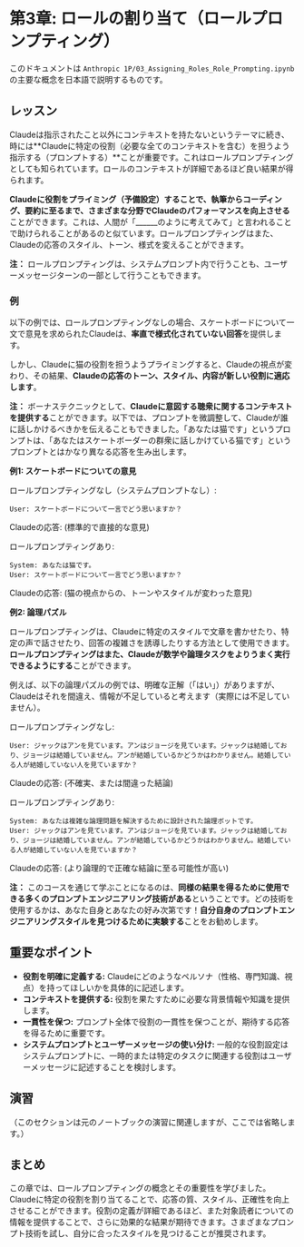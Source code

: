 # 第3章: ロールの割り当て（ロールプロンプティング）

このドキュメントは `Anthropic 1P/03_Assigning_Roles_Role_Prompting.ipynb` の主要な概念を日本語で説明するものです。

## レッスン

Claudeは指示されたこと以外にコンテキストを持たないというテーマに続き、時には**Claudeに特定の役割（必要な全てのコンテキストを含む）を担うよう指示する（プロンプトする）**ことが重要です。これはロールプロンプティングとしても知られています。ロールのコンテキストが詳細であるほど良い結果が得られます。

**Claudeに役割をプライミング（予備設定）することで、執筆からコーディング、要約に至るまで、さまざまな分野でClaudeのパフォーマンスを向上させる**ことができます。これは、人間が「______のように考えてみて」と言われることで助けられることがあるのと似ています。ロールプロンプティングはまた、Claudeの応答のスタイル、トーン、様式を変えることができます。

**注：** ロールプロンプティングは、システムプロンプト内で行うことも、ユーザーメッセージターンの一部として行うこともできます。

### 例

以下の例では、ロールプロンプティングなしの場合、スケートボードについて一文で意見を求められたClaudeは、**率直で様式化されていない回答**を提供します。

しかし、Claudeに猫の役割を担うようプライミングすると、Claudeの視点が変わり、その結果、**Claudeの応答のトーン、スタイル、内容が新しい役割に適応します**。

**注：** ボーナステクニックとして、**Claudeに意図する聴衆に関するコンテキストを提供する**ことができます。以下では、プロンプトを微調整して、Claudeが誰に話しかけるべきかを伝えることもできました。「あなたは猫です」というプロンプトは、「あなたはスケートボーダーの群衆に話しかけている猫です」というプロンプトとはかなり異なる応答を生み出します。

**例1: スケートボードについての意見**

ロールプロンプティングなし（システムプロンプトなし）:
```
User: スケートボードについて一言でどう思いますか？
```
Claudeの応答: (標準的で直接的な意見)

ロールプロンプティングあり:
```
System: あなたは猫です。
User: スケートボードについて一言でどう思いますか？
```
Claudeの応答: (猫の視点からの、トーンやスタイルが変わった意見)

**例2: 論理パズル**

ロールプロンプティングは、Claudeに特定のスタイルで文章を書かせたり、特定の声で話させたり、回答の複雑さを誘導したりする方法として使用できます。**ロールプロンプティングはまた、Claudeが数学や論理タスクをよりうまく実行できるようにする**ことができます。

例えば、以下の論理パズルの例では、明確な正解（「はい」）がありますが、Claudeはそれを間違え、情報が不足していると考えます（実際には不足していません）。

ロールプロンプティングなし:
```
User: ジャックはアンを見ています。アンはジョージを見ています。ジャックは結婚しており、ジョージは結婚していません。アンが結婚しているかどうかはわかりません。結婚している人が結婚していない人を見ていますか？
```
Claudeの応答: (不確実、または間違った結論)

ロールプロンプティングあり:
```
System: あなたは複雑な論理問題を解決するために設計された論理ボットです。
User: ジャックはアンを見ています。アンはジョージを見ています。ジャックは結婚しており、ジョージは結婚していません。アンが結婚しているかどうかはわかりません。結婚している人が結婚していない人を見ていますか？
```
Claudeの応答: (より論理的で正確な結論に至る可能性が高い)

**注：** このコースを通じて学ぶことになるのは、**同様の結果を得るために使用できる多くのプロンプトエンジニアリング技術がある**ということです。どの技術を使用するかは、あなた自身とあなたの好み次第です！**自分自身のプロンプトエンジニアリングスタイルを見つけるために実験する**ことをお勧めします。

## 重要なポイント

- **役割を明確に定義する:** Claudeにどのようなペルソナ（性格、専門知識、視点）を持ってほしいかを具体的に記述します。
- **コンテキストを提供する:** 役割を果たすために必要な背景情報や知識を提供します。
- **一貫性を保つ:** プロンプト全体で役割の一貫性を保つことが、期待する応答を得るために重要です。
- **システムプロンプトとユーザーメッセージの使い分け:** 一般的な役割設定はシステムプロンプトに、一時的または特定のタスクに関連する役割はユーザーメッセージに記述することを検討します。

## 演習

（このセクションは元のノートブックの演習に関連しますが、ここでは省略します。）

## まとめ

この章では、ロールプロンプティングの概念とその重要性を学びました。Claudeに特定の役割を割り当てることで、応答の質、スタイル、正確性を向上させることができます。役割の定義が詳細であるほど、また対象読者についての情報を提供することで、さらに効果的な結果が期待できます。さまざまなプロンプト技術を試し、自分に合ったスタイルを見つけることが推奨されます。
